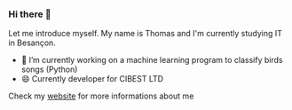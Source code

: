 ### Hi there 👋

Let me introduce myself. My name is Thomas and I'm currently studying IT in Besançon.
 
- 🔭 I’m currently working on a machine learning program to classify birds songs (Python)
- 😄 Currently developer for CIBEST LTD

Check my <a href="https://thomascorcoral.com/">website</a> for more informations about me
